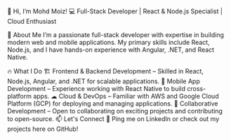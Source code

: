 👋 Hi, I’m Mohd Moiz!
💻 Full-Stack Developer | React & Node.js Specialist | Cloud Enthusiast

🚀 About Me
I’m a passionate full-stack developer with expertise in building modern web and mobile applications. My primary skills include React, Node.js, and I have hands-on experience with Angular, .NET, and React Native.

🔥 What I Do
🏗 Frontend & Backend Development – Skilled in React, Node.js, Angular, and .NET for scalable applications.
📱 Mobile App Development – Experience working with React Native to build cross-platform apps.
☁ Cloud & DevOps – Familiar with AWS and Google Cloud Platform (GCP) for deploying and managing applications.
🤝 Collaborative Development – Open to collaborating on exciting projects and contributing to open-source.
📫 Let's Connect
📍 Ping me on LinkedIn or check out my projects here on GitHub!

<!---
MohdMoiz021/MohdMoiz021 is a ✨ special ✨ repository because its `README.md` (this file) appears on your GitHub profile.
You can click the Preview link to take a look at your changes.
--->

